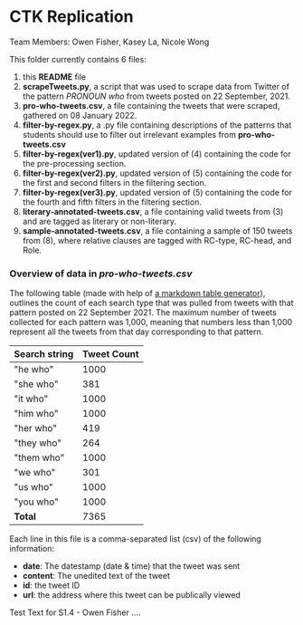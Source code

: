 # CTK Replication

Team Members: Owen Fisher, Kasey La, Nicole Wong

This folder currently contains 6 files:

 1. this **README** file
 2. **scrapeTweets.py**, a script that was used to scrape data from Twitter of the pattern _PRONOUN who_ from tweets posted on 22 September, 2021. 
 3. **pro-who-tweets.csv**, a file containing the tweets that were scraped, gathered on 08 January 2022.
 4. **filter-by-regex.py**, a .py file containing descriptions of the patterns that students should use to filter out irrelevant examples from **pro-who-tweets.csv**
 5. **filter-by-regex(ver1).py**, updated version of (4) containing the code for the pre-processing section.
 6. **filter-by-regex(ver2).py**, updated version of (5) containing the code for the first and second filters in the filtering section.
 7. **filter-by-regex(ver3).py**, updated version of (5) containing the code for the fourth and fifth filters in the filtering section.
 8. **literary-annotated-tweets.csv**, a file containing valid tweets from (3) and are tagged as literary or non-literary.
 9. **sample-annotated-tweets.csv**, a file containing a sample of 150 tweets from (8), where relative clauses are tagged with RC-type, RC-head, and Role.

### Overview of data in _pro-who-tweets.csv_

The following table (made with help of [a markdown table generator](https://www.tablesgenerator.com/markdown_tables)), outlines the count of each search type that was pulled from tweets with that pattern posted on 22 September 2021. The maximum number of tweets collected for each pattern was 1,000, meaning that numbers less than 1,000 represent all the tweets from that day corresponding to that pattern.

| **Search string** | **Tweet Count** |
|-------------------|-----------------|
| "he who"          | 1000            |
| "she who"         | 381             |
| "it who"          | 1000            |
| "him who"         | 1000            |
| "her who"         | 419             |
| "they who"        | 264             |
| "them who"        | 1000            |
| "we who"          | 301             |
| "us who"          | 1000            |
| "you who"         | 1000            |
| **Total**         | 7365            |

Each line in this file is a comma-separated list (csv) of the following information:
  - **date**: The datestamp (date & time) that the tweet was sent 
  - **content**: The unedited text of the tweet
  - **id**: the tweet ID 
  - **url**: the address where this tweet can be publically viewed

Test Text for S1.4 - Owen Fisher
....
